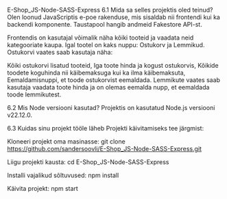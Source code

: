 E-Shop_JS-Node-SASS-Express
6.1 Mida sa selles projektis oled teinud?
Olen loonud JavaScriptis e-poe rakenduse, mis sisaldab nii frontendi kui ka backendi komponente. Taustapool hangib andmeid Fakestore API-st.

Frontendis on kasutajal võimalik näha kõiki tooteid ja vaadata neid kategooriate kaupa. Igal tootel on kaks nuppu: Ostukorv ja Lemmikud. Ostukorvi vaates saab kasutaja näha:

Kõiki ostukorvi lisatud tooteid,
Iga toote hinda ja kogust ostukorvis,
Kõikide toodete koguhinda nii käibemaksuga kui ka ilma käibemaksuta,
Eemaldamisnuppi, et toode ostukorvist eemaldada.
Lemmikute vaates saab kasutaja vaadata toote hinda ja on olemas eemalda nupp, et eemaldada toode lemmikutest.

6.2 Mis Node versiooni kasutad?
Projektis on kasutatud Node.js versiooni v22.12.0.

6.3 Kuidas sinu projekt tööle läheb
Projekti käivitamiseks tee järgmist:

Kloneeri projekt oma masinasse:
git clone https://github.com/sandersoovli/E-Shop_JS-Node-SASS-Express.git

Liigu projekti kausta:
cd E-Shop_JS-Node-SASS-Express

Installi vajalikud sõltuvused:
npm install

Käivita projekt:
npm start
